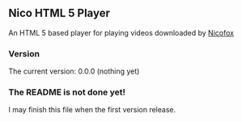 ## Nico HTML 5 Player

An HTML 5 based player for playing videos downloaded by [Nicofox](https://github.com/littlebtc/nicofox)

### Version

The current version: 0.0.0 (nothing yet)

### The README is not done yet!

I may finish this file when the first version release.
